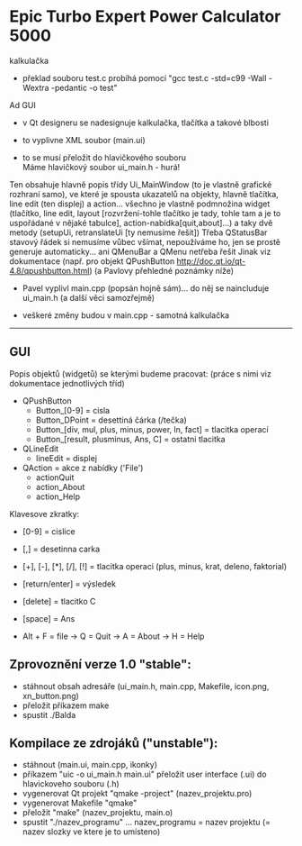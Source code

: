 # Epic Turbo Expert Power Calculator 5000
kalkulačka

- překlad souboru test.c probíhá pomocí "gcc test.c -std=c99 -Wall -Wextra -pedantic -o test"

Ad GUI 
- v Qt designeru se nadesignuje kalkulačka, tlačítka a takové blbosti 

- to vyplivne XML soubor (main.ui) 

- to se musí přeložit do hlavičkového souboru   
Máme hlavičkový soubor ui_main.h - hurá! 

Ten obsahuje hlavně popis třídy Ui_MainWindow (to je vlastně grafické rozhraní samo), ve které je spousta ukazatelů na objekty, hlavně tlačítka, line edit (ten displej) a action... všechno je vlastně podmnožina widget (tlačítko, line edit, layout [rozvržení-tohle tlačítko je tady, tohle tam a je to uspořádané v nějaké tabulce], action-nabídka[quit,about]...) a taky dvě metody (setupUi, retranslateUi [ty nemusíme řešit]) 
Třeba QStatusBar stavový řádek si nemusíme vůbec všímat, nepoužíváme ho, jen se prostě generuje automaticky... ani QMenuBar a QMenu netřeba řešit 
Jinak viz dokumentace (např. pro objekt QPushButton http://doc.qt.io/qt-4.8/qpushbutton.html) (a Pavlovy přehledné poznámky  níže) 

- Pavel vyplivl main.cpp (popsán hojně sám)... do něj se naincluduje ui_main.h (a další věci samozřejmě) 

- veškeré změny budou v main.cpp - samotná kalkulačka 
 


_____
 GUI
-----

Popis objektů (widgetů) se kterými budeme pracovat: (práce s nimi viz dokumentace jednotlivých tříd)
- QPushButton
  - Button_[0-9] = cisla
  - Button_DPoint = desettiná čárka (/tečka)
  - Button_[div, mul, plus, minus, power, ln, fact] = tlacitka operací 
  - Button_[result, plusminus, Ans, C] = ostatni tlacitka
- QLineEdit
  - lineEdit = displej
- QAction = akce z nabídky ('File')
  - actionQuit
  - action_About
  - action_Help
  
Klavesove zkratky:
  - [0-9] = cislice
  - [,] = desetinna carka
  - [+], [-], [*], [/], [!] = tlacitka operaci (plus, minus, krat, deleno, faktorial)
  - [return/enter] = výsledek
  - [delete] = tlacitko C
  - [space] = Ans

  - Alt + F = file
    -> Q = Quit
    -> A = About
    -> H = Help



Zprovoznění verze 1.0 "stable":
-------------------------------
  - stáhnout obsah  adresáře (ui_main.h, main.cpp, Makefile, icon.png, xn_button.png)
  - přeložit příkazem make
  - spustit ./Balda


Kompilace ze zdrojáků ("unstable"):
-----------------------------------
  - stáhnout (main.ui, main.cpp, ikonky)
  - příkazem "uic -o ui_main.h main.ui" přeložit user interface (.ui) do hlavickoveho souboru (.h)
  - vygenerovat Qt projekt "qmake -project" (nazev_projektu.pro)
  - vygenerovat Makefile "qmake"
  - přeložit "make" (nazev_projektu, main.o)
  - spustit "./nazev_programu" ... nazev_programu = nazev projektu (= nazev slozky ve ktere je to umísteno)
